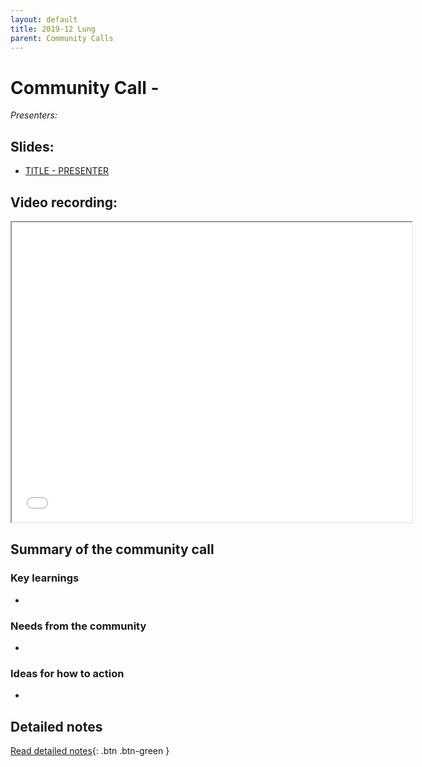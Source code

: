 ```yaml
---
layout: default
title: 2019-12 Lung
parent: Community Calls
---
```

<script src="https://kit.fontawesome.com/fc66878563.js" crossorigin="anonymous"></script>
# <MONTH> Community Call - <THEME>

*Presenters:* 

## <i class="fas fa-chalkboard-teacher"></i>Slides:
- [TITLE - PRESENTER](LINK)

## <i class="fas fa-video"></i> Video recording:
<iframe src="<https://drive.google.com/file/d/<GOOGLE ID>/preview" width="640" height="480"></iframe>

## Summary of the <MONTH> community call

### <i class="fas fa-search"></i> Key learnings

- 

### <i class="far fa-comment-dots"></i> Needs from the community
- 
  
### <i class="far fa-lightbulb"></i> Ideas for how to action
- 

## Detailed notes

[<i class="fab fa-readme"></i> Read detailed notes](<GOOGLE LINK>){: .btn .btn-green }
